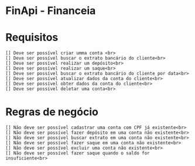 # FinApi - Financeia

# Requisitos
    [] Deve ser possível criar umma conta <br>
    [] Deve ser possível buscar o extrato bancário do cliente<br>
    [] Deve ser possível realizar um depósito<br>
    [] Deve ser possível realizar um saque<br>
    [] Deve ser possível buscar o extrato bancário do cliente por data<br>
    [] Deve ser possível atualizar dados da conta do cliente<br>
    [] Deve ser possível obter dados da conta do cliente<br>
    [] Deve ser possível deletar uma conta<br>

# Regras de negócio
    [] Não deve ser possível cadastrar uma conta com CPF já existente<br>
    [] Não deve ser possível fazer depósito em uma conta não existente<br>
    [] Não deve ser possível buscar extrato em uma conta não existente<br>
    [] Não deve ser possível fazer saque em uma conta não existente<br>
    [] Não deve ser possível excluir uma conta não existente<br>
    [] Não deve ser possível fazer saque quando o saldo for insuficiente<br>